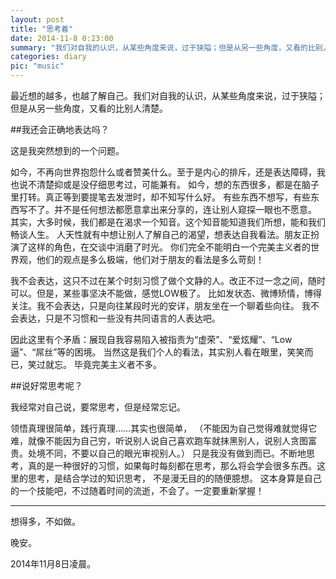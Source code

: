 ```yaml
---
layout: post
title: "思考着"
date: 2014-11-8 0:23:00
summary: "我们对自我的认识，从某些角度来说，过于狭隘；但是从另一些角度，又看的比别人清楚。"
categories: diary
pic: "music"
---
```


最近想的越多，也越了解自己。我们对自我的认识，从某些角度来说，过于狭隘；但是从另一些角度，又看的比别人清楚。

##我还会正确地表达吗？

这是我突然想到的一个问题。

如今，不再向世界抱怨什么或者赞美什么。至于是内心的排斥，还是表达障碍，我也说不清楚抑或是没仔细思考过，可能兼有。
如今，想的东西很多，都是在脑子里打转。真正等到要提笔去发泄时，却不知写什么好。
有些东西不想写，有些东西写不了。并不是任何想法都愿意拿出来分享的，连让别人窥探一眼也不愿意。
其实，大多时候，我们都是在渴求一个知音。这个知音能知道我们所想，能和我们畅谈人生。
人天性就有中想让别人了解自己的渴望，想表达自我看法。朋友正扮演了这样的角色，在交谈中消磨了时光。
你们完全不能明白一个完美主义者的世界观，他们的观点是多么极端，他们对于朋友的看法是多么苛刻！

我不会表达，这只不过在某个时刻习惯了做个文静的人。改正不过一念之间，随时可以。但是，某些事坚决不能做，感觉LOW极了。
比如发状态、微博矫情，博得关注。我不会表达，只是向往某段时光的安详，朋友坐在一个聊着些向往。
我不会表达，只是不习惯和一些没有共同语言的人表达吧。

因此这里有个矛盾：展现自我容易陷入被指责为“虚荣”、“爱炫耀”、“Low逼”、“屌丝”等的困境。
当然这是我们个人的看法，其实别人看在眼里，笑笑而已，笑过就忘。
毕竟完美主义者不多。


##说好常思考呢？

我经常对自己说，要常思考，但是经常忘记。

领悟真理很简单，践行真理……其实也很简单，
（不能因为自己觉得难就觉得它难，就像不能因为自己穷，听说别人说自己喜欢跑车就抹黑别人，说别人贪图富贵。处境不同，不要以自己的眼光审视别人。）
只是我没有做到而已。不断地思考，真的是一种很好的习惯，如果每时每刻都在思考，那么将会学会很多东西。这里的思考，是结合学过的知识思考，
不是漫无目的的随便臆想。
这本身算是自己的一个技能吧，不过随着时间的流逝，不会了。一定要重新掌握！

---------------------

想得多，不如做。

晚安。

2014年11月8日凌晨。
